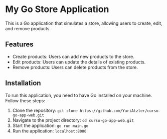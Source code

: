 # My Go Store Application

This is a Go application that simulates a store, allowing users to create, edit, and remove products.

## Features

- Create products: Users can add new products to the store.
- Edit products: Users can update the details of existing products.
- Remove products: Users can delete products from the store.

## Installation

To run this application, you need to have Go installed on your machine. Follow these steps:

1. Clone the repository: `git clone https://github.com/YuriAtzler/curso-go-app-web.git`
2. Navigate to the project directory: `cd curso-go-app-web.git`
3. Start the application: `go run main.go`
4. Run the application: `localhost:8000`
